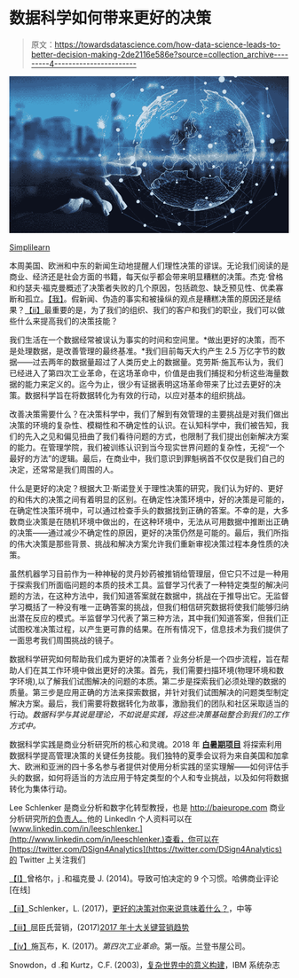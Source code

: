 # 数据科学如何带来更好的决策

> 原文：<https://towardsdatascience.com/how-data-science-leads-to-better-decision-making-2de2116e586e?source=collection_archive---------4----------------------->

![](img/e863e28ab1b237dda601ca05f51790cc.png)

[Simplilearn](https://www.simplilearn.com/data-science-vs-big-data-vs-data-analytics-article)

本周美国、欧洲和中东的新闻生动地提醒人们理性决策的谬误。无论我们阅读的是商业、经济还是社会方面的书籍，每天似乎都会带来明显糟糕的决策。杰克·曾格和约瑟夫·福克曼概述了决策者失败的几个原因，包括疏忽、缺乏预见性、优柔寡断和孤立。[【我】](#_edn1)。假新闻、伪造的事实和被操纵的观点是糟糕决策的原因还是结果？[【ii】](#_edn2)最重要的是，为了我们的组织、我们的客户和我们的职业，我们可以做些什么来提高我们的决策技能？

我们生活在一个数据经常被误认为事实的时间和空间里。*做出更好的决策，而不是处理数据，是改善管理的最终基准。*我们目前每天大约产生 2.5 万亿字节的数据——过去两年的数据量超过了人类历史上的数据量。克劳斯·施瓦布认为，我们已经进入了第四次工业革命，在这场革命中，价值是由我们捕捉和分析这些海量数据的能力来定义的。迄今为止，很少有证据表明这场革命带来了比过去更好的决策。数据科学旨在将数据转化为有效的行动，以应对基本的组织挑战。

改善决策需要什么？在决策科学中，我们了解到有效管理的主要挑战是对我们做出决策的环境的复杂性、模糊性和不确定性的认识。在认知科学中，我们被告知，我们的先入之见和偏见扭曲了我们看待问题的方式，也限制了我们提出创新解决方案的能力。在管理学院，我们被训练认识到当今现实世界问题的复杂性，无视“一个最好的方法”的逻辑。最后，在商业中，我们意识到罪魁祸首不仅仅是我们自己的决定，还常常是我们周围的人。

什么是更好的决定？根据大卫·斯诺登关于理性决策的研究，我们认为好的、更好的和伟大的决策之间有着明显的区别。在确定性决策环境中，好的决策是可能的，在确定性决策环境中，可以通过检查手头的数据找到正确的答案。不幸的是，大多数商业决策是在随机环境中做出的，在这种环境中，无法从可用数据中推断出正确的决策——通过减少不确定性的原因，更好的决策仍然是可能的。最后，我们所指的伟大决策是那些背景、挑战和解决方案允许我们重新审视决策过程本身性质的决策。

虽然机器学习目前作为一种神秘的灵丹妙药被推销给管理层，但它只不过是一种用于探索我们所面临问题的本质的技术工具。监督学习代表了一种特定类型的解决问题的方法，在这种方法中，我们知道答案就在数据中，挑战在于推导出它。无监督学习概括了一种没有唯一正确答案的挑战，但我们相信研究数据将使我们能够归纳出潜在反应的模式。半监督学习代表了第三种方法，其中我们知道答案，但我们正试图校准决策过程，以产生更可靠的结果。在所有情况下，信息技术为我们提供了一面思考我们周围挑战的镜子。

数据科学研究如何帮助我们成为更好的决策者？业务分析是一个四步流程，旨在帮助人们在其工作环境中做出更好的决策。首先，我们需要扫描环境(物理环境和数字环境),以了解我们试图解决的问题的本质。第二步是探索我们必须处理的数据的质量。第三步是应用正确的方法来探索数据，并针对我们试图解决的问题类型制定解决方案。最后，我们需要将数据转化为故事，激励我们的团队和社区采取适当的行动。*数据科学与其说是理论，不如说是实践，将这些决策基础整合到我们的工作方式中。*

数据科学实践是商业分析研究所的核心和灵魂。2018 年 [**白暑期项目**](http://baisummer.com) 将探索利用数据科学提高管理决策的关键任务技能。我们独特的夏季会议将为来自美国和加拿大、欧洲和亚洲的四十多名参与者提供对使用分析实践的坚实理解——如何评估手头的数据，如何将适当的方法应用于特定类型的个人和专业挑战，以及如何将数据转化为集体行动。

Lee Schlenker 是商业分析和数字化转型教授，也是 http://baieurope.com 商业分析研究所[的负责人。](http://baieurope.com.)他的 LinkedIn 个人资料可以在[www.linkedin.com/in/leeschlenker.](http://www.linkedin.com/in/leeschlenker.)查看，你可以在[https://twitter.com/DSign4Analytics](https://twitter.com/DSign4Analytics)的 Twitter 上关注我们

[【I】](#_ednref1)曾格尔，j .和福克曼 J. (2014)。导致可怕决定的 9 个习惯。哈佛商业评论[在线]

[【ii】](#_ednref2)Schlenker，L. (2017)，[更好的决策对你来说意味着什么？](https://medium.com/@LeeSchlenker/what-would-better-decisions-mean-to-you-b42c7879b358)，中等

[【iii】](#_ednref3)屈臣氏营销，(2017)[2017 年十大关键营销趋势](https://www-01.ibm.com/common/ssi/cgi-bin/ssialias?htmlfid=WRL12345USEN)

[【iv】](#_ednref4)施瓦布，K. (2017)。*第四次工业革命*。第一版。兰登书屋公司。

Snowdon，d .和 Kurtz，C.F. (2003)，[复杂世界中的意义构建](http://alumni.media.mit.edu/~brooks/storybiz/kurtz.pdf)，IBM 系统杂志